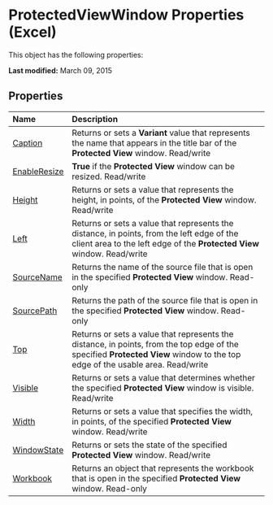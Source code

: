 
# ProtectedViewWindow Properties (Excel)
This object has the following properties:

 **Last modified:** March 09, 2015


## Properties



|**Name**|**Description**|
|:-----|:-----|
| [Caption](fe3f8026-71e2-3a5a-9376-7b9d93f97b6f.md)|Returns or sets a  **Variant** value that represents the name that appears in the title bar of the **Protected View** window. Read/write|
| [EnableResize](110c4080-7dea-e34d-224b-47337e5d6777.md)| **True** if the **Protected View** window can be resized. Read/write|
| [Height](32d5baad-2c78-02ad-7814-f703889f8a36.md)|Returns or sets a value that represents the height, in points, of the  **Protected View** window. Read/write|
| [Left](3b5dd250-f727-7653-82fa-2e187d8b625f.md)|Returns or sets a value that represents the distance, in points, from the left edge of the client area to the left edge of the  **Protected View** window. Read/write|
| [SourceName](e5347e6e-b9d4-d3b1-ca41-ba577d836e31.md)|Returns the name of the source file that is open in the specified  **Protected View** window. Read-only|
| [SourcePath](add00cce-b8e9-5a11-b1cb-27ac63798491.md)|Returns the path of the source file that is open in the specified  **Protected View** window. Read-only|
| [Top](8bb9012c-aede-4fd8-6f7d-05537c80ba79.md)|Returns or sets a value that represents the distance, in points, from the top edge of the specified  **Protected View** window to the top edge of the usable area. Read/write|
| [Visible](c0ed44ca-e5d0-4ed0-cc83-ac609a72d21d.md)|Returns or sets a value that determines whether the specified  **Protected View** window is visible. Read/write|
| [Width](ae2e9f08-5d8a-c725-2a9c-3b623c1d36ad.md)|Returns or sets a value that specifies the width, in points, of the specified  **Protected View** window. Read/write|
| [WindowState](9fd61fb6-1804-7eba-d1e3-a42b8500a52e.md)|Returns or sets the state of the specified  **Protected View** window. Read/write|
| [Workbook](379b98f0-b177-7910-4968-ce4ed2f1ca9d.md)|Returns an object that represents the workbook that is open in the specified  **Protected View** window. Read-only|
